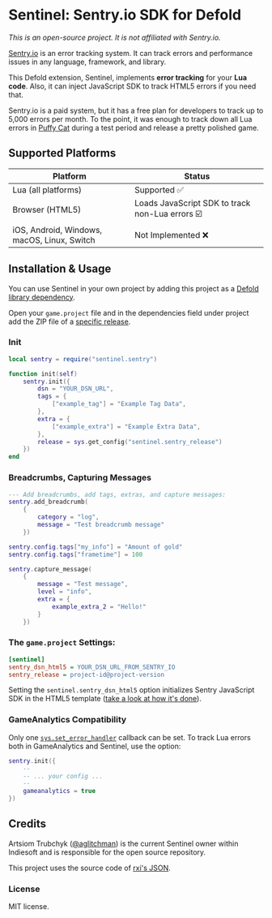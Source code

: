 # Sentinel: Sentry.io SDK for Defold

*This is an open-source project. It is not affiliated with Sentry.io.*

[Sentry.io](https://sentry.io/) is an error tracking system. It can track errors and performance issues in any language, framework, and library.

This Defold extension, Sentinel, implements **error tracking** for your **Lua code**. Also, it can inject JavaScript SDK to track HTML5 errors if you need that.

Sentry.io is a paid system, but it has a free plan for developers to track up to 5,000 errors per month. To the point, it was enough to track down all Lua errors in [Puffy Cat](https://poki.com/en/g/puffy-cat) during a test period and release a pretty polished game.

## Supported Platforms

| Platform | Status |
| -------- | ------ |
| Lua (all platforms) | Supported ✅ |
| Browser (HTML5) | Loads JavaScript SDK to track non-Lua errors ☑️ |
| iOS, Android, Windows, macOS, Linux, Switch | Not Implemented ❌ |

## Installation & Usage

You can use Sentinel in your own project by adding this project as a [Defold library dependency](http://www.defold.com/manuals/libraries/).

Open your `game.project` file and in the dependencies field under project add the ZIP file of a [specific release](https://github.com/indiesoftby/defold-sentinel/releases).

### Init

```lua
local sentry = require("sentinel.sentry")

function init(self)
    sentry.init({
        dsn = "YOUR_DSN_URL",
        tags = {
            ["example_tag"] = "Example Tag Data",
        },
        extra = {
            ["example_extra"] = "Example Extra Data",
        },
        release = sys.get_config("sentinel.sentry_release")
    })
end
```

### Breadcrumbs, Capturing Messages

```lua
--- Add breadcrumbs, add tags, extras, and capture messages:
sentry.add_breadcrumb(
    {
        category = "log",
        message = "Test breadcrumb message"
    })

sentry.config.tags["my_info"] = "Amount of gold"
sentry.config.tags["frametime"] = 100

sentry.capture_message(
    {
        message = "Test message",
        level = "info",
        extra = {
            example_extra_2 = "Hello!"
        }
    })
```

### The `game.project` Settings:

```ini
[sentinel]
sentry_dsn_html5 = YOUR_DSN_URL_FROM_SENTRY_IO
sentry_release = project-id@project-version
```

Setting the `sentinel.sentry_dsn_html5` option initializes Sentry JavaScript SDK in the HTML5 template ([take a look at how it's done](https://github.com/indiesoftby/defold-sentinel/blob/main/sentinel/manifests/web/engine_template.html#L3)).

### GameAnalytics Compatibility

Only one [`sys.set_error_handler`](https://defold.com/ref/sys/#sys.set_error_handler:error_handler) callback can be set. To track Lua errors both in GameAnalytics and Sentinel, use the option:

```lua
sentry.init({
    --
    -- ... your config ...
    --
    gameanalytics = true
})
```

## Credits

Artsiom Trubchyk ([@aglitchman](https://github.com/aglitchman)) is the current Sentinel owner within Indiesoft and is responsible for the open source repository.

This project uses the source code of [rxi's JSON](https://github.com/rxi/json.lua).

### License

MIT license.
